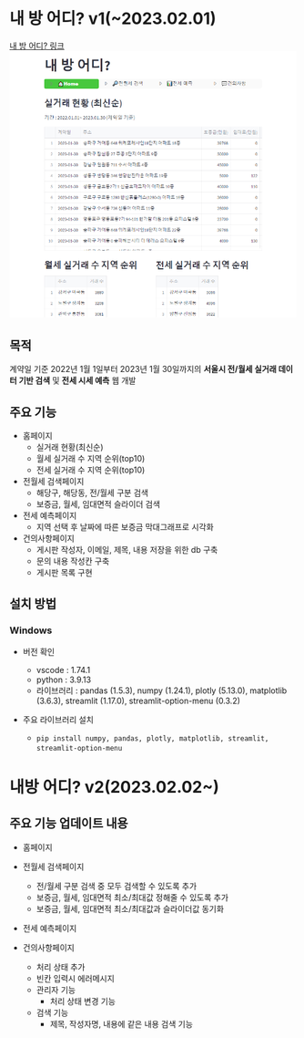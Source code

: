 # 내 방 어디? v1(~2023.02.01)
[내 방 어디? 링크](https://seungkyu37-project2-app-3b4qng.streamlit.app/)
![screensh](img/홈페이지.png)

## 목적
계약일 기준 2022년 1월 1일부터 2023년 1월 30일까지의 **서울시 전/월세 실거래 데이터 기반 검색** 및 **전세 시세 예측** 웹 개발

## 주요 기능
- 홈페이지
    - 실거래 현황(최신순)
    - 월세 실거래 수 지역 순위(top10)
    - 전세 실거래 수 지역 순위(top10)
- 전월세 검색페이지
    - 해당구, 해당동, 전/월세 구분 검색
    - 보증금, 월세, 임대면적 슬라이더 검색
- 전세 예측페이지
    - 지역 선택 후 날짜에 따른 보증금 막대그래프로 시각화
- 건의사항페이지
    - 게시판 작성자, 이메일, 제목, 내용 저장을 위한 db 구축
    - 문의 내용 작성칸 구축
    - 게시판 목록 구현

## 설치 방법
### Windows
+ 버전 확인 
    - vscode : 1.74.1
    - python : 3.9.13
    - 라이브러리 :  pandas (1.5.3), numpy (1.24.1), plotly (5.13.0), matplotlib (3.6.3), streamlit (1.17.0), streamlit-option-menu (0.3.2)

+ 주요 라이브러리 설치
    - `pip install numpy, pandas, plotly, matplotlib, streamlit, streamlit-option-menu`

# 내방 어디? v2(2023.02.02~)

## 주요 기능 업데이트 내용
- 홈페이지
    
- 전월세 검색페이지
    - 전/월세 구분 검색 중 모두 검색할 수 있도록 추가
    - 보증금, 월세, 임대면적 최소/최대값 정해줄 수 있도록 추가
    - 보증금, 월세, 임대면적 최소/최대값과 슬라이더값 동기화

- 전세 예측페이지

- 건의사항페이지
    - 처리 상태 추가
    - 빈칸 입력시 에러메시지
    - 관리자 기능
        - 처리 상태 변경 기능
    - 검색 기능
        - 제목, 작성자명, 내용에 같은 내용 검색 기능